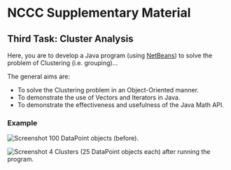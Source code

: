 # NCCC Supplementary Material

## Third Task: Cluster Analysis

Here, you are to develop a Java program (using [NetBeans](https://netbeans.org/)) to solve the problem of Clustering (i.e. grouping)...

<!-- The purpose of this project is to demonstrate the possibility of mimicking the basic functionality of a typical Standing Order System. In addition, the project is written in such a manner that demonstrates its effectiveness (using Unit Testing). -->

The general aims are:

* To solve the Clustering problem in an Object-Oriented manner.
* To demonstrate the use of Vectors and Iterators in Java.
* To demonstrate the effectiveness and usefulness of the Java Math API.

### Example

![Screenshot](https://raw.github.com/youldash/NCCC/master/misc/Before.png)
100 DataPoint objects (before).

![Screenshot](https://raw.github.com/youldash/NCCC/master/misc/After.png)
4 Clusters (25 DataPoint objects each) after running the program.

